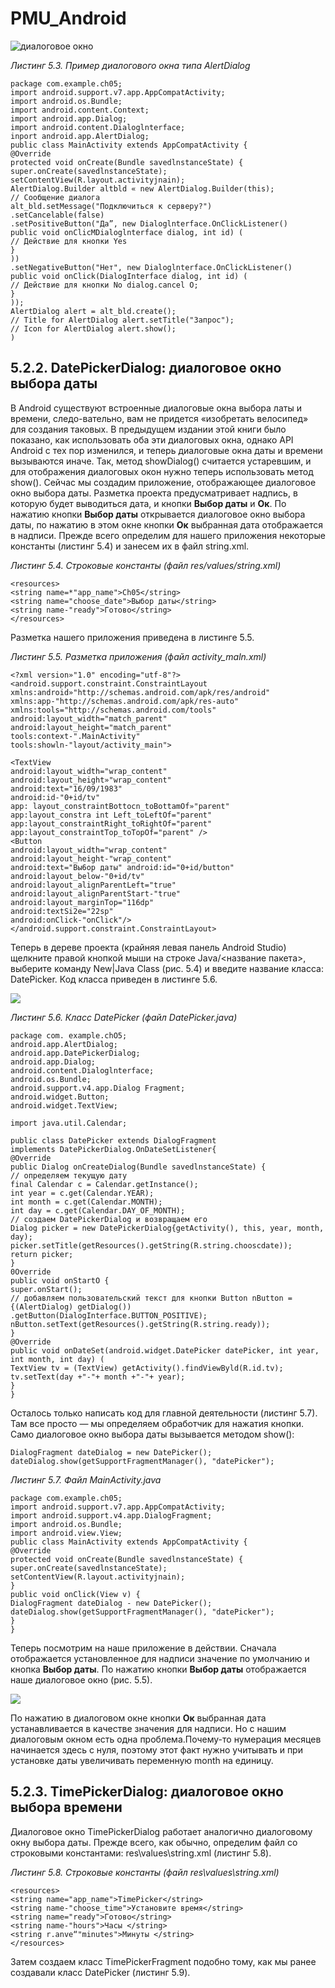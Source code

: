 # PMU_Android
![диалоговое окно](img/3.jpg)

_Листинг 5.3. Пример диалогового окна типа AlertDialog_

```
package com.example.ch05;
import android.support.v7.app.AppCompatActivity;
import android.os.Bundle;
import android.content.Context;
import android.app.Dialog;
import android.content.Dialoglnterface;
inport android.app.AlertDialog;
public class MainActivity extends AppCompatActivity { 
@Override
protected void onCreate(Bundle savedlnstanceState) {
super.onCreate(savedlnstanceState); 
setContentView(R.layout.activityjnain);
AlertDialog.Builder altbld « new AlertDialog.Builder(this);
// Сообщение диалога
alt_bld.setMessage("Подключиться к серверу?")
.setCancelable(false)
.setPositiveButton("Да”, new Dialoglnterface.OnClickListener()
public void onClicMDialoglnterface dialog, int id) (
// Действие для кнопки Yes
}
))
.setNegativeButton("Heт", new Dialoglnterface.OnClickListener()
public void onClick(DialogInterface dialog, int id) (
// Действие для кнопки No dialog.cancel О;
}
));
AlertDialog alert = alt_bld.create();
// Title for AlertDialog alert.setTitle("Запрос");
// Icon for AlertDialog alert.show();
)

```

## 5.2.2. DatePickerDialog: диалоговое окно выбора даты

В Android существуют встроенные диалоговые окна выбора латы и времени, следо-вательно, вам не придется «изобретать велосипед» для создания таковых. В предыдущем издании этой книги было показано, как использовать оба эти диалоговых окна, однако API Android с тех пор изменился, и теперь диалоговые окна даты и времени вызываются иначе. Так, метод showDialog() считается устаревшим, и для отображения диалоговых окон нужно теперь использовать метод show().
Сейчас мы создадим приложение, отображающее диалоговое окно выбора даты. Разметка проекта предусматривает надпись, в которую будет выводиться дата, и кнопки __Выбор даты__ и __Ок__. По нажатию кнопки __Выбор даты__ открывается диалоговое окно выбора даты, по нажатию в этом окне кнопки __Ок__ выбранная дата отображается в надписи.
Прежде всего определим для нашего приложения некоторые константы (листинг 5.4) и занесем их в файл string.xml.

_Листинг 5.4. Строковые константы (файл res/values/string.xml)_

```
<resources>
<string name=*"app_name">Ch05</string>
<string name="choose_date">Выбор даты</string>
<string name-"ready">Готово</string> 
</resources>
```

Разметка нашего приложения приведена в листинге 5.5.

_Листинг 5.5. Разметка приложения (файл activity_maln.xml)_

```
<?xml version»"1.0" encoding="utf-8"?>
<android.support.constraint.ConstraintLayout xmlns:android»"http://schemas.android.com/apk/res/android" 
xmlns:app-"http://schemas.android.com/apk/res-auto" 
xmlns:tools="http://schemas.android.com/tools" 
android:layout_width="match_parent" 
android:layout_height="match_parent" 
tools:context-".MainActivity" 
tools:showln-"layout/activity_main">

<TextView
android:layout_width="wrap_content" 
android:layout_height»"wrap_content" 
android:text="16/09/1983" 
android:id-"0+id/tv"
app: layout_constraintBottocn_toBottamOf»"parent" 
app:layout_constra int Left_toLeftOf="parent" 
app:layout_constraintRight_toRightOf="parent" 
app:layout_constraintTop_toTopOf="parent" />
<Button
android:layout_width="wrap_content" 
android:layout_height-"wrap_content" 
android:text="Bы6op даты" android:id="0+id/button" 
android:layout_below-"0+id/tv" 
android:layout_alignParentLeft="true" 
android:layout_alignParentStart-"true" 
android:layout_marginTop="116dp" 
android:textSi2e="22sp" 
android:onClick-"onClick"/>
</android.support.constraint.ConstraintLayout>
```

Теперь в дереве проекта (крайняя левая панель Android Studio) щелкните правой кнопкой мыши на строке Jаvа/<название пакета>, выберите команду New|Java Class (рис. 5.4) и введите название класса: DatePicker. Код класса приведен в листинге 5.6.


![](img/11111.png)

_Листинг 5.6. Класс DatePicker (файл DatePicker.java)_ 

```
package com. example.chO5;
android.app.AlertDialog; 
android.app.DatePickerDialog; 
android.app.Dialog; 
android.content.Dialoglnterface; 
android.os.Bundle;
android.support.v4.app.Dialog Fragment; 
android.widget.Button; 
android.widget.TextView;

import java.util.Calendar;

public class DatePicker extends DialogFragment 
implements DatePickerDialog.OnDateSetListener{
@Override
public Dialog onCreateDialog(Bundle savedlnstanceState) {
// определяем текущую дату
final Calendar c = Calendar.getInstance();
int year = c.get(Calendar.YEAR);
int month = c.get(Calendar.MONTH);
int day = c.get(Calendar.DAY_OF_MONTH);
// создаем DatePickerDialog и возвращаем его 
Dialog picker = new DatePickerDialog{getActivity(), this, year, month, day);
picker.setTitle(getResources().getString(R.string.chooscdate)); 
return picker;
}
0Override 
public void onStartO { 
super.onStart();
// добавляем пользовательский текст для кнопки Button nButton =	{(AlertDialog) getDialog())
.getButton(DialogInterface.BUTTON_POSITIVE); nButton.setText(getResources().getString(R.string.ready));
}
@Override
public void onDateSet(android.widget.DatePicker datePicker, int year, int month, int day) (
TextView tv = (TextView) getActivity().findViewByld(R.id.tv); tv.setText(day +"-"+ month +"-"+ year);
}
}
```

Осталось только написать код для главной деятельности (листинг 5.7). Там все просто — мы определяем обработчик для нажатия кнопки. Само диалоговое окно выбора даты вызывается методом show():

```
DialogFragment dateDialog = new DatePicker();
dateDialog.show(getSupportFragmentManager(), "datePicker");
```

_Листинг 5.7. Файл MainActivity.java_

```
package com.example.ch05;
import android.support.v7.app.AppCompatActivity; 
import android.support.v4.app.DialogFragment; 
import android.os.Bundle; 
import android.view.View;
public class MainActivity extends AppCompatActivity {
@Override
protected void onCreate(Bundle savedlnstanceState) { 
super.onCreate(savedlnstanceState); 
setContentView(R.layout.activityjnain);
}
public void onClick(View v) {
DialogFragment dateDialog - new DatePicker(); 
dateDialog.show(getSupportFragmentManager(), "datePicker");
}
}
```

Теперь посмотрим на наше приложение в действии. Сначала отображается установленное для надписи значение по умолчанию и кнопка __Выбор даты__.
По нажатию кнопки __Выбор даты__ отображается наше диалоговое окно (рис. 5.5).

![](img/787878.png)

По нажатию в диалоговом окне кнопки __Ок__ выбранная дата устанавливается в качестве значения для надписи. 
Но с нашим диалоговым окном есть одна проблема.Почему-то нумерация месяцев начинается здесь с нуля, поэтому этот факт нужно учитывать и при установке даты увеличивать переменную month на единицу.

## 5.2.3. TimePickerDialog: диалоговое окно выбора времени

Диалоговое окно TimePickerDialog работает аналогично диалоговому окну выбора даты. Прежде всего, как обычно, определим файл со строковыми константами: res\values\string.xml (листинг 5.8).

_Листинг 5.8. Строковые константы (файл res\values\string.xml)_

```
<resources>
<string name="app_name">TimePicker</string>
<string name-"choose_time">Установите время</string> 
<string name="ready">Готово</string>
<string name-"hours">Часы </string>
<string r.anve“"minutes">Минуты </string>
</resources>
```

Затем создаем класс TimePickerFragment подобно тому, как мы ранее создавали класс DatePicker (листинг 5.9).

